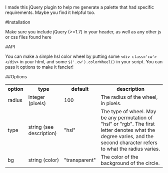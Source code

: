 I made this jQuery plugin to help me generate a palette that had specific requirements. Maybe you find it helpful too.

#Installation

Make sure you include jQuery (>=1.7) in your header, as well as any other js or css files found here

#API

You can make a simple hsl color wheel by putting some `<div class='cw'></div>` in your html, and some `$('.cw').colorWheel()` in your script. You can pass it options to make it fancier!

##Options

<table>
  <tr>
    <th>option</th>
    <th>type</th>
    <th>default</th>
    <th>description</th>
  </tr>
  <tr>
    <td>radius</td>
    <td>integer (pixels)</td>
    <td>100</td>
    <td>The radius of the wheel, in pixels.</td>
  </tr>
  <tr>
    <td>type</td>
    <td>string (see description)</td>
    <td>"hsl"</td>
    <td>The type of wheel. May be any permutation of "hsl" or "rgb". The first letter denotes what the degree varies, and the second character refers to what the radius varies.</td>
  </tr>
  <tr>
    <td>bg</td>
    <td>string (color)</td>
    <td>"transparent"</td>
    <td>The color of the background of the circle.</td>
  </tr>
</table>